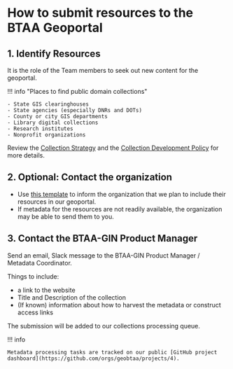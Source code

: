 # How to submit resources to the BTAA Geoportal

## 1. Identify Resources

It is the role of the Team members to seek out new content for the geoportal.

!!! info "Places to find public domain collections"

    - State GIS clearinghouses
    - State agencies (especially DNRs and DOTs)
    - County or city GIS departments
    - Library digital collections
    - Research institutes
    - Nonprofit organizations

Review the [Collection Strategy](https://docs.google.com/document/d/1aRjH36dM76G_LCIUGJo1cIl4IGBizvA-Qncp39_DMic/edit?usp=sharing) and the [Collection Development Policy](https://docs.google.com/document/u/1/d/e/2PACX-1vSdSB7F_ZMDUppmkK-szsCBgPg5KBOr9mDpYsaOyqUx0lGghPVYJKfaZq5S46dVGZ_zB5EsyJLOZayN/pub) for more details.

## 2. Optional: Contact the organization

- Use [this template](https://docs.google.com/document/d/1xqYbutgsrH5UTjKC9m5oBagIgk-8sSCpbYiZ5-tlZr8/edit?usp=sharing) to inform the organization that we plan to include their resources in our geoportal.
- If metadata for the resources are not readily available, the organization may be able to send them to you.

## 3. Contact the BTAA-GIN Product Manager

Send an email, Slack message to the BTAA-GIN Product Manager / Metadata Coordinator.

Things to include:

- a link to the website
- Title and Description of the collection
- (If known) information about how to harvest the metadata or construct access links

The submission will be added to our collections processing queue.

!!! info

	Metadata processing tasks are tracked on our public [GitHub project dashboard](https://github.com/orgs/geobtaa/projects/4).